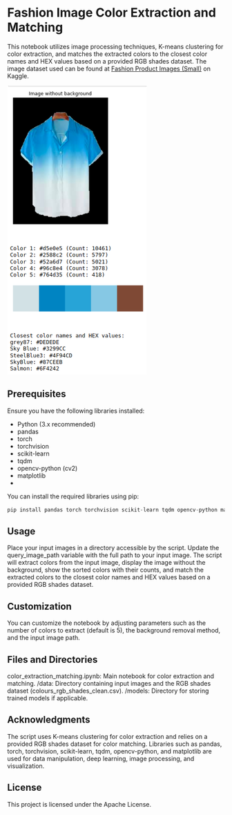 # Fashion Image Color Extraction and Matching
This notebook utilizes image processing techniques, K-means clustering for color extraction, and matches the extracted colors to the closest color names and HEX values based on a provided RGB shades dataset.
The image dataset used can be found at [Fashion Product Images (Small)](https://www.kaggle.com/datasets/paramaggarwal/fashion-product-images-small) on Kaggle. 


![output](output_sample.png)

## Prerequisites
Ensure you have the following libraries installed:
- Python (3.x recommended)
- pandas
- torch
- torchvision
- scikit-learn
- tqdm
- opencv-python (cv2)
- matplotlib
- 
You can install the required libraries using pip:
```python
pip install pandas torch torchvision scikit-learn tqdm opencv-python matplotlib
```

## Usage
Place your input images in a directory accessible by the script.
Update the query_image_path variable with the full path to your input image.
The script will extract colors from the input image, display the image without the background, show the sorted colors with their counts, and match the extracted colors to the closest color names and HEX values based on a provided RGB shades dataset.

## Customization
You can customize the notebook by adjusting parameters such as the number of colors to extract (default is 5), the background removal method, and the input image path.

## Files and Directories
color_extraction_matching.ipynb: Main notebook for color extraction and matching.
/data: Directory containing input images and the RGB shades dataset (colours_rgb_shades_clean.csv).
/models: Directory for storing trained models if applicable.

## Acknowledgments
The script uses K-means clustering for color extraction and relies on a provided RGB shades dataset for color matching.
Libraries such as pandas, torch, torchvision, scikit-learn, tqdm, opencv-python, and matplotlib are used for data manipulation, deep learning, image processing, and visualization.

## License
This project is licensed under the Apache License.

